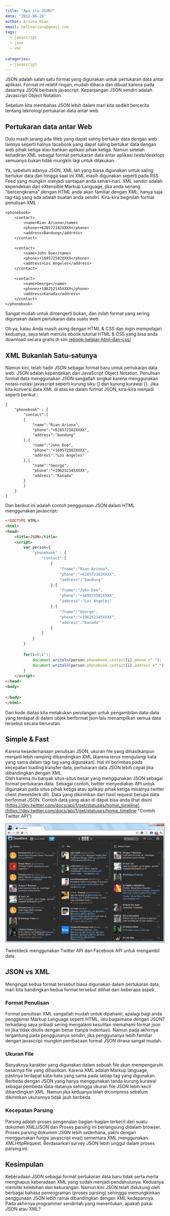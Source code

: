 ```yaml
---
title: "Apa itu JSON?"
date: "2012-06-29"
author: Ariona Rian
email: helloariona@gmail.com
tags: 
  - javascript
  - json
  - xml

categories: 
  - javascript
---
```


JSON adalah salah satu format yang digunakan untuk pertukaran data antar aplikasi. Format ini relatif ringan, mudah dibaca dan dibuat karena pada dasarnya JSON berbasis javascript. Kepanjangan JSON sendiri adalah Javascript Object Notation.

Sebelum kita membahas JSON lebih dalam mari kita sedikit bercerita tentang teknologi pertukaran data antar web.

## Pertukaran data antar Web

Dulu masih jarang ada Web yang dapat saling bertukar data dengan web lainnya seperti halnya facebook yang dapat saling bertukar data dengan web pihak ketiga atau bahkan aplikasi pihak ketiga. Namun setelah kehadiran XML sebagai format pertukaran data antar aplikasi (web/desktop) semuanya bukan tidak mungkin lagi untuk dilakukan.

Ya, sebelum adanya JSON, XML lah yang biasa digunakan untuk saling bertukar data dan hingga saat ini XML masih digunakan seperti pada RSS Feed yang mungkin menjadi santapan anda sehari-hari. XML sendiri adalah kependekan dari eXtensible Markup Language, jika anda senang "bercengkrama" dengan HTML anda akan familiar dengan XML, hanya saja tag-tag yang ada adalah buatan anda sendiri. Kira-kira beginilah format penulisan XML :

```
<phonebook>
    <contact>
        <name>Rian Ariona</name>
        <phone>+628572182XXXX</phone>
        <address>Bandung</address>
    </contact>

    <contact>
        <name>John Doe</name>
        <phone>+169572582XXXX</phone>
        <address>Los Angeles</address>
    </contact>

    <contact>
        <name>George</name>
        <phone>+196252145XXXX</phone>
        <address>Kanada</address>
    </contact>
</phonebook>
```

Sangat mudah untuk dimengerti bukan, dan inilah format yang sering digunakan dalam pertukaran data suatu web.

Oh ya, kalau Anda masih asing dengan HTML & CSS dan ingin mempelajari keduanya, saya telah menulis ebook tutorial HTML & CSS yang bisa anda download secara gratis di sini [/ebook-belajar-html-dan-css/](/ebook-belajar-html-dan-css/)

## XML Bukanlah Satu-satunya

Namun kini, telah hadir JSON sebagai format baru untuk pertukaran data web. JSON adalah kependekan dari JavaScript Object Notation. Penulisan format data menggunakan JSON sangatlah singkat karena menggunakan notasi-notasi javascript seperti kurung siku \[\] dan kurung kurawal {}. Jika kita konversi data XML di atas ke dalam format JSON, kira-kira menjadi seperti berikut :

```
{
    "phonebook" : {
        "contact":[
        {
            "name":"Rian Ariona",
            "phone":"+628572182XXXX",
            "address":"bandung"
        },{
            "name":"John Doe",
            "phone":"+169572582XXXX",
            "address":"Los Angeles"
        },{
            "name":"George",
            "phone":"+196252145XXXX",
            "address":"Kanada"
        }
        ]
    }
}
```

Dan berikut ini adalah contoh penggunaan JSON dalam HTML menggunakan javascript:

```html
<!DOCTYPE HTML>
<html>
<head>
    <title>JSON</title>
    <script>
        var person={
            "phonebook" : {
                "contact":[
	                {
	                    "fname":"Rian Ariona",
	                    "phone":"+628572182XXXX",
	                    "address":"bandung"
	                },{
	                    "fname":"John Doe",
	                    "phone":"+169572582XXXX",
	                    "address":"Los Angeles"
	                },{
	                    "fname":"George",
	                    "phone":"+196252145XXXX",
	                    "address":"Kanada"
	                }
                ]
            }
        }

        for(i=0;i");
            document.writeln(person.phonebook.contact[i].phone +" ");
            document.writeln(person.phonebook.contact[i].address +" ");
        }
    </script>
</head>
<body>
    
</body>
</html>
```

Dari kode diatas kita melakukan perulangan untuk pengambilan data-data yang terdapat di dalam objek berformat json lalu menampilkan semua data tersebut secara berurutan.

## Simple & Fast

Karena kesederhanaan penulisan JSON, ukuran file yang dihasilkanpun menjadi lebih ramping dibandingkan XML (karena terus mengulangi kata yang sama dalam tag-tag yang digunakan). Hal ini berimbas pada kecepatan loading transfer data, pertukaran data JSON lebih cepat jika dibandingkan dengan XML.  
Oleh karena itu banyak situs-situs besar yang menggunakan JSON sebagai format pertukaran data. Sebagai contoh, twitter menyediakan API untuk digunakan pada situs pihak ketiga atau aplikasi pihak ketiga misalnya twitter client (tweetdeck dll). Data yang dikirimkan dari hasil request berupa data berformat JSON. Contoh data yang akan di dapat bisa anda lihat disini [https://dev.twitter.com/docs/api/1/get/statuses/home\_timeline](https://dev.twitter.com/docs/api/1/get/statuses/home_timeline "Contoh Twitter API")

![JSON adalah format data yang digunakan oleh Tweetdeck untuk mengambil data dari twitter](./images/tweetdeck.jpg)

Tweetdeck menggunakan Twitter API dan Facebook API untuk mengambil data

## JSON vs XML

Mengingat kedua format tersebut biasa digunakan dalam pertukaran data, mari kita bandingkan kedua format tersebut dilihat dari beberapa aspek.

### Format Penulisan

Format penulisan XML sangatlah mudah untuk dipahami, apalagi bagi anda penggemar Markup Language seperti HTML, lalu bagaimana dengan JSON? terkadang saya pribadi sering mengalami kesulitan memahami format json ini jika tidak ditulis dengan benar (tanpa indentasi). Namun pada akhirnya tergantung pada penggunanya sendiri, jika penggunanya lebih familiar dengan javascript mungkin pembacaan format JSON dirasa sangat mudah.

### Ukuran File

Banyaknya karakter yang digunakan dalam sebuah file akan mempengaruhi besarnya file yang dihasilkan. Karena XML adalah Markup language, pastinya terdapat kata-kata yang sama pada setiap tag yang digunakan. Berbeda dengan JSON yang hanya menggunakan tanda kurung kurawal sebagai pembeda data-datanya sehingga ukuran file JSON lebih kecil dibandingkan XML. Namun jika keduanya telah dicompress sebelum dikirimkan ukurannya tidak jauh berbeda.

### Kecepatan Parsing

Parsing adalah proses pengenalan bagian-bagian terkecil dari suatu dokumen XML/JSON dan Proses parsing ini berlangsung didalam browser. Proses parsing dokumen JSON lebih sederhana, yakni dengan menggunakan fungsi javascript eva() sementara XML menggunakan XMLHttpRequest. Berdasarkan survey JSON lebih unggul dalam proses parsing ini.

## Kesimpulan

Keberadaan JSON sebagai format pertukaran data baru tidak serta merta menghapus keberadaan XML yang sudah menjadi pendahulunya. Keduanya memiliki kelebihan dan kekurangan. Namun kini JSON telah didukung oleh berbagai bahasa pemrograman (proses parsing) sehingga memungkinkan penggunaan JSON lebih ramai dibandingkan dengan XML kedepannya. Pada akhirnya programmer sendirilah yang menentukan, apakah pakai JSON atau XML?
